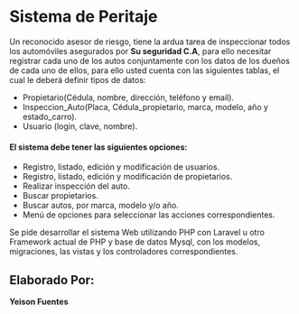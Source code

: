 # Sistema de Peritaje

Un reconocido asesor de riesgo, tiene la ardua tarea de inspeccionar todos los automóviles asegurados por 
**Su seguridad C.A**, para ello necesitar registrar cada uno de los autos conjuntamente con los datos de los
dueños de cada uno de ellos, para ello usted cuenta con las siguientes tablas, el cual le deberá definir tipos
de datos:

- Propietario(Cédula, nombre, dirección, teléfono y email).
- Inspeccion_Auto(Placa, Cédula_propietario, marca, modelo, año y estado_carro).
- Usuario (login, clave, nombre).


#### El sistema debe tener las siguientes opciones:
- Registro, listado, edición y modificación de usuarios.
- Registro, listado, edición y modificación de propietarios.
- Realizar inspección del auto.
- Buscar propietarios.
- Buscar autos, por marca, modelo y/o año.
- Menú de opciones para seleccionar las acciones correspondientes.

Se pide desarrollar el sistema Web utilizando PHP con Laravel u otro Framework actual de PHP y base de
datos Mysql, con los modelos, migraciones, las vistas y los controladores correspondientes.

## Elaborado Por:

**Yeison Fuentes**
